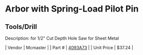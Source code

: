 # Arbor with Spring-Load Pilot Pin
## Tools/Drill
Description: 	for 1/2" Cut Depth Hole Saw for Sheet Metal 

| Vendor | Mcmaster | 
| Part # | [4093A73](http://www.mcmaster.com/) | 
| Unit Price | $37.24 | 
